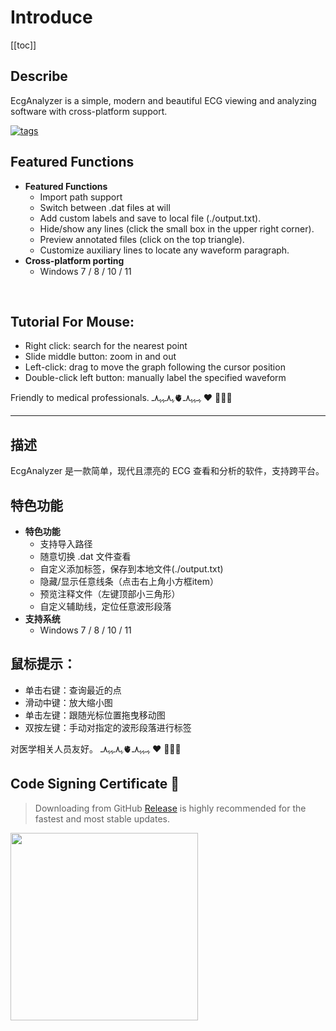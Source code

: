 # Introduce
[[toc]]

## Describe
EcgAnalyzer is a simple, modern and beautiful ECG viewing and analyzing software with cross-platform support.

[<img src="https://img.shields.io/github/release/XMuli/EcgAnalyzer.svg?label=version" alt="tags"/>](https://github.com/XMuli/EcgAnalyzer/releases)

<!-- [<img src="https://img.shields.io/github/downloads/XMuli/EcgAnalyzer/total" alt="Total Downloads" />](https://github.com/XMuli/EcgAnalyzer/releases) -->


## Featured Functions

- **Featured Functions**
  - Import path support
  - Switch between .dat files at will
  - Add custom labels and save to local file (./output.txt).
  - Hide/show any lines (click the small box in the upper right corner).
  - Preview annotated files (click on the top triangle).
  - Customize auxiliary lines to locate any waveform paragraph.
- **Cross-platform porting**
  - Windows 7 / 8 / 10 / 11
  <!-- - Ubuntu 20.04 / 22.04 / 24.04
  - Deepin / UOS 20-23
  - openkylin 1.0.x -->
<!-- - **App Store**
  - Microsoft Store 
  - Deepin / UOS Store 
  - openkylin Store
  - Spark Store -->

<br>

## Tutorial For Mouse:

- Right click: search for the nearest point
- Slide middle button: zoom in and out
- Left-click: drag to move the graph following the cursor position
- Double-click left button: manually label the specified waveform 

Friendly to medical professionals. ﮩـﮩﮩ٨ـ🫀ﮩ٨ـﮩﮩ٨ـ  ❤️ 👨🏻‍⚕️

---

## 描述
EcgAnalyzer 是一款简单，现代且漂亮的 ECG 查看和分析的软件，支持跨平台。

## 特色功能

- **特色功能**
  - 支持导入路径
  - 随意切换 .dat 文件查看
  - 自定义添加标签，保存到本地文件(./output.txt)
  - 隐藏/显示任意线条（点击右上角小方框item）
  - 预览注释文件（左键顶部小三角形）
  - 自定义辅助线，定位任意波形段落
- **支持系统**
  - Windows 7 / 8 / 10 / 11


## 鼠标提示：
- 单击右键：查询最近的点
- 滑动中键：放大缩小图
- 单击左键：跟随光标位置拖曳移动图
- 双按左键：手动对指定的波形段落进行标签

对医学相关人员友好。 ﮩـﮩﮩ٨ـ🫀ﮩ٨ـﮩﮩ٨ـ  ❤️ 👨🏻‍⚕️

  ## Code Signing Certificate 🎉
> Downloading from GitHub [Release](https://github.com/XMuli/EcgAnalyzer/releases) is highly recommended for the fastest and most stable updates. 


<img src="https://fastly.jsdelivr.net/gh/XMuli/xmuliPic@pic/2024/202407300103175.png" width="300"/>